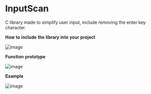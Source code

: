 # InputScan
C library made to simplify user input, include removing the enter key character.


𝐇𝐨𝐰 𝐭𝐨 𝐢𝐧𝐜𝐥𝐮𝐝𝐞 𝐭𝐡𝐞 𝐥𝐢𝐛𝐫𝐚𝐫𝐲 𝐢𝐧𝐭𝐨 𝐲𝐨𝐮𝐫 𝐩𝐫𝐨𝐣𝐞𝐜𝐭

![image](https://github.com/ToujoursTitou2/InputScan/assets/129084186/0a446c67-e10d-4080-8d5e-d3387a44e414)


𝐅𝐮𝐧𝐜𝐭𝐢𝐨𝐧 𝐩𝐫𝐨𝐭𝐨𝐭𝐲𝐩𝐞 

![image](https://github.com/ToujoursTitou2/InputScan/assets/129084186/4ed59526-deb0-456f-92b7-316781012a7f)


𝐄𝐱𝐚𝐦𝐩𝐥𝐞

![image](https://github.com/ToujoursTitou2/InputScan/assets/129084186/5aeef2d5-339a-49e8-b84d-6db2b0b40d69)
